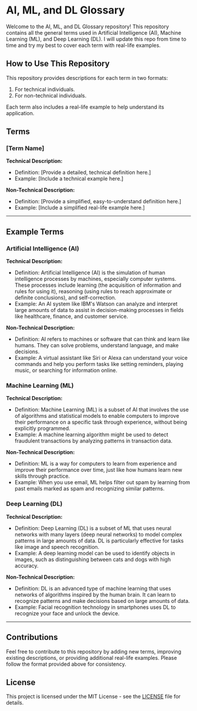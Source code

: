 # AI, ML, and DL Glossary

Welcome to the AI, ML, and DL Glossary repository! This repository contains all the general terms used in Artificial Intelligence (AI), Machine Learning (ML), and Deep Learning (DL). I will update this repo from time to time and try my best to cover each term with real-life examples.

## How to Use This Repository

This repository provides descriptions for each term in two formats: 
1. For technical individuals.
2. For non-technical individuals.

Each term also includes a real-life example to help understand its application.

## Terms

### [Term Name]

**Technical Description:**
- Definition: [Provide a detailed, technical definition here.]
- Example: [Include a technical example here.]

**Non-Technical Description:**
- Definition: [Provide a simplified, easy-to-understand definition here.]
- Example: [Include a simplified real-life example here.]

---

## Example Terms

### Artificial Intelligence (AI)

**Technical Description:**
- Definition: Artificial Intelligence (AI) is the simulation of human intelligence processes by machines, especially computer systems. These processes include learning (the acquisition of information and rules for using it), reasoning (using rules to reach approximate or definite conclusions), and self-correction.
- Example: An AI system like IBM's Watson can analyze and interpret large amounts of data to assist in decision-making processes in fields like healthcare, finance, and customer service.

**Non-Technical Description:**
- Definition: AI refers to machines or software that can think and learn like humans. They can solve problems, understand language, and make decisions.
- Example: A virtual assistant like Siri or Alexa can understand your voice commands and help you perform tasks like setting reminders, playing music, or searching for information online.

### Machine Learning (ML)

**Technical Description:**
- Definition: Machine Learning (ML) is a subset of AI that involves the use of algorithms and statistical models to enable computers to improve their performance on a specific task through experience, without being explicitly programmed.
- Example: A machine learning algorithm might be used to detect fraudulent transactions by analyzing patterns in transaction data.

**Non-Technical Description:**
- Definition: ML is a way for computers to learn from experience and improve their performance over time, just like how humans learn new skills through practice.
- Example: When you use email, ML helps filter out spam by learning from past emails marked as spam and recognizing similar patterns.

### Deep Learning (DL)

**Technical Description:**
- Definition: Deep Learning (DL) is a subset of ML that uses neural networks with many layers (deep neural networks) to model complex patterns in large amounts of data. DL is particularly effective for tasks like image and speech recognition.
- Example: A deep learning model can be used to identify objects in images, such as distinguishing between cats and dogs with high accuracy.

**Non-Technical Description:**
- Definition: DL is an advanced type of machine learning that uses networks of algorithms inspired by the human brain. It can learn to recognize patterns and make decisions based on large amounts of data.
- Example: Facial recognition technology in smartphones uses DL to recognize your face and unlock the device.

---

## Contributions

Feel free to contribute to this repository by adding new terms, improving existing descriptions, or providing additional real-life examples. Please follow the format provided above for consistency.

## License

This project is licensed under the MIT License - see the [LICENSE](LICENSE) file for details.
